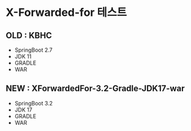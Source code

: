 # X-Forwarded-for 테스트

## OLD : KBHC
- SpringBoot 2.7
- JDK 11
- GRADLE
- WAR

## NEW : XForwardedFor-3.2-Gradle-JDK17-war
- SpringBoot 3.2
- JDK 17
- GRADLE
- WAR